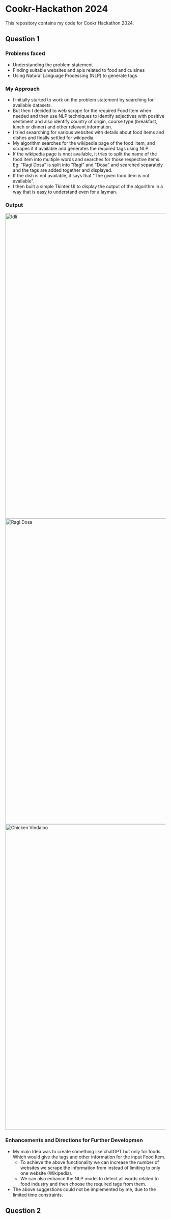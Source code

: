 # Cookr-Hackathon 2024
This repository contains my code for Cookr Hackathon 2024. 
## Question 1 
### Problems faced 
* Understanding the problem statement
* Finding suitable websites and apis related to food and cuisines
* Using Natural Language Processing (NLP) to generate tags
### My Approach
* I initially started to work on the problem statement by searching for available datasets.
* But then I decided to web scrape for the required Food Item when needed and then use NLP techniques to identify adjectives with positive sentiment and also identify country of origin, course type (breakfast, lunch or dinner) and other relevant information.
* I tried seaarching for various websites with details about food items and dishes and finally settled for wikipedia.
* My algorithm searches for the wikipedia page of the food_item, and scrapes it if available and generates the required tags using NLP.
* If the wikipedia page is nnot available, it tries to split the name of the food item into multiple words and searches for those respective items. Eg: "Ragi Dosa" is split into "Ragi" and "Dosa" and searched separately and the tags are added together and displayed.
* If the dish is not available, it says that "The given food item is not available".
* I then built a simple Tkinter UI to display the output of the algorithm in a way that is easy to understand even for a layman.
### Output
<img width="959" alt="Idli" src="https://github.com/Artemis1702/Cookr-Hackathon/assets/76508539/486df3a4-dbb4-4e3a-9fb1-170de1106324">
<img width="959" alt="Ragi Dosa" src="https://github.com/Artemis1702/Cookr-Hackathon/assets/76508539/7de21f29-c56c-4439-ae30-a14499665fdf">
<img width="959" alt="Chicken Vindaloo" src="https://github.com/Artemis1702/Cookr-Hackathon/assets/76508539/3751c8c3-f508-4b57-916c-10d6e8598681">

### Enhancements and Directions for Further Developmen
* My main Idea was to create something like chatGPT but only for foods. Which would give the tags and other information for the input Food Item.
  * To achieve the above functionality we can increase the number of websites we scrape the information from instead of limiting to only one website (Wikipedia).
  * We can also enhance the NLP model to detect all words related to food industry and then choose the required tags from them.
* The above suggestions could not be implemented by me, due to the limited time constraints.

## Question 2


